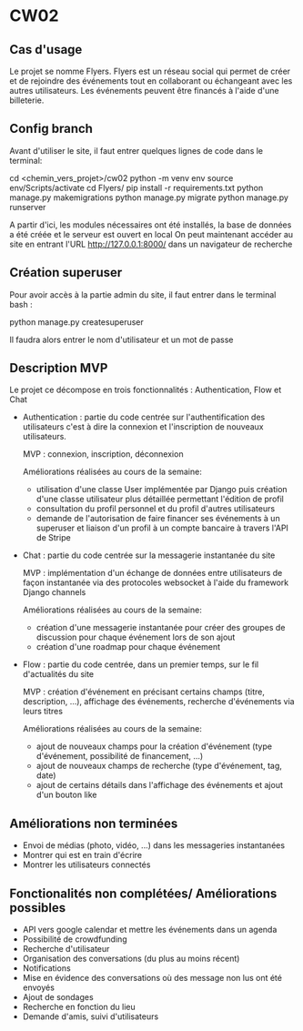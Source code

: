 # CW02

## Cas d'usage

Le projet se nomme Flyers. Flyers est un réseau social qui permet de créer et de rejoindre des événements tout en collaborant ou échangeant avec les autres utilisateurs. Les événements peuvent être financés à l'aide d'une billeterie.

## Config branch

Avant d'utiliser le site, il faut entrer quelques lignes de code dans le terminal:

cd <chemin_vers_projet>/cw02
python -m venv env
source env/Scripts/activate
cd Flyers/
pip install -r requirements.txt
python manage.py makemigrations
python manage.py migrate
python manage.py runserver

A partir d'ici, les modules nécessaires ont été installés, la base de données a été créée et le serveur est ouvert en local
On peut maintenant accéder au site en entrant l'URL http://127.0.0.1:8000/ dans un navigateur de recherche

## Création superuser

Pour avoir accès à la partie admin du site, il faut entrer dans le terminal bash :

python manage.py createsuperuser

Il faudra alors entrer le nom d'utilisateur et un mot de passe

## Description MVP

Le projet ce décompose en trois fonctionnalités : Authentication, Flow et Chat

- Authentication : partie du code centrée sur l'authentification des utilisateurs c'est à dire la connexion et l'inscription de nouveaux utilisateurs.

    MVP : connexion, inscription, déconnexion

    Améliorations réalisées au cours de la semaine:
    - utilisation d'une classe User implémentée par Django puis création d'une classe utilisateur plus détaillée permettant l'édition de profil
    - consultation du profil personnel et du profil d'autres utilisateurs
    - demande de l'autorisation de faire financer ses événements à un superuser et liaison d'un profil à un compte bancaire à travers l'API de Stripe

- Chat : partie du code centrée sur la messagerie instantanée du site

    MVP : implémentation d'un échange de données entre utilisateurs de façon instantanée via des protocoles websocket à l'aide du framework Django channels

    Améliorations réalisées au cours de la semaine:
    - création d'une messagerie instantanée pour créer des groupes de discussion pour chaque événement lors de son ajout
    - création d'une roadmap pour chaque événement

- Flow : partie du code centrée, dans un premier temps, sur le fil d'actualités du site 
    
    MVP : création d'événement en précisant certains champs (titre, description, ...), affichage des événements, recherche d'événements via leurs titres

    Améliorations réalisées au cours de la semaine:
    - ajout de nouveaux champs pour la création d'événement (type d'événement, possibilité de financement, ...)
    - ajout de nouveaux champs de recherche (type d'événement, tag, date)
    - ajout de certains détails dans l'affichage des événements et ajout d'un bouton like

## Améliorations non terminées

- Envoi de médias (photo, vidéo, ...) dans les messageries instantanées
- Montrer qui est en train d'écrire
- Montrer les utilisateurs connectés 

## Fonctionalités non complétées/ Améliorations possibles

- API vers google calendar et mettre les événements dans un agenda
- Possibilité de crowdfunding
- Recherche d'utilisateur
- Organisation des conversations (du plus au moins récent)
- Notifications 
- Mise en évidence des conversations où des message non lus ont été envoyés
- Ajout de sondages
- Recherche en fonction du lieu
- Demande d'amis, suivi d'utilisateurs

